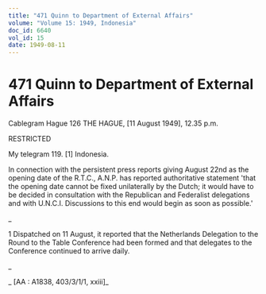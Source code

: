 ```yaml
---
title: "471 Quinn to Department of External Affairs"
volume: "Volume 15: 1949, Indonesia"
doc_id: 6640
vol_id: 15
date: 1949-08-11
---
```


# 471 Quinn to Department of External Affairs

Cablegram Hague 126 THE HAGUE, [11 August 1949], 12.35 p.m.

RESTRICTED

My telegram 119. [1] Indonesia.

In connection with the persistent press reports giving August 22nd as the opening date of the R.T.C., A.N.P. has reported authoritative statement 'that the opening date cannot be fixed unilaterally by the Dutch; it would have to be decided in consultation with the Republican and Federalist delegations and with U.N.C.I. Discussions to this end would begin as soon as possible.'

_

1 Dispatched on 11 August, it reported that the Netherlands Delegation to the Round to the Table Conference had been formed and that delegates to the Conference continued to arrive daily.

_

_ [AA : A1838, 403/3/1/1, xxiii]_

